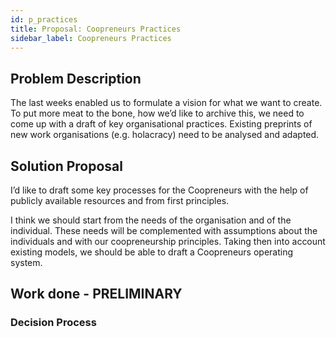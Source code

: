 ```yaml
---
id: p_practices
title: Proposal: Coopreneurs Practices
sidebar_label: Coopreneurs Practices
---
```


## Problem Description
The last weeks enabled us to formulate a vision for what we want to create. To put more meat to the bone, how we’d like to archive this, we need to come up with a draft of key organisational practices. Existing preprints of new work organisations (e.g. holacracy) need to be analysed and adapted.

## Solution Proposal
I’d like to draft some key processes for the Coopreneurs with the help of publicly available resources and from first principles.

I think we should start from the needs of the organisation and of the individual. These needs will be complemented with assumptions about the individuals and with our coopreneurship principles. Taking then into account existing models, we should be able to draft a Coopreneurs operating system.

## Work done - PRELIMINARY
### Decision Process
